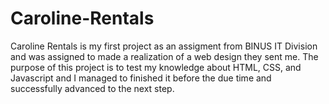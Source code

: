 # Caroline-Rentals

Caroline Rentals is my first project as an assigment from BINUS IT Division and was assigned to made a realization of a web design they sent me.
The purpose of this project is to test my knowledge about HTML, CSS, and Javascript and I managed to finished it before the due time and successfully
advanced to the next step.
